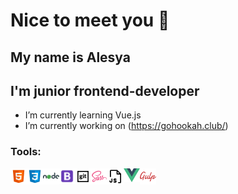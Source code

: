 
# Nice to meet you 👋
## My name is Alesya
## I'm junior frontend-developer


- I’m currently learning Vue.js
- I’m currently working on (https://gohookah.club/)

### Tools:


<img align="left" alt="HTML5" src='./src/img/icons8-html-5.svg' width="26px"/>
<img align="left" alt="css3" src='./src/img/icons8-css3.svg' width="26px"/>
<img align="left" alt="nodeJs" src='./src/img/icons8-nodejs.svg' width="26px"/>
<img align="left" alt="bootstrap" src='./src/img/icons8-bootstrap.svg' width="25px"/>
<img align="left" alt="git" src='./src/img/icons8-git-в-квадрате.svg' width="26px"/>
<img align="left" alt="sass" src='./src/img/icons8-sass.svg' width="26px"/>
<img align="left" alt="js" src='./src/img/js.png' width="26px"/>
<img align="left" alt="js" src='./src/img/vue.png'width="26px"/>
<img align="left" alt="gulp" src='./src/img/gulp.svg' width="26px" height="26px"/>

